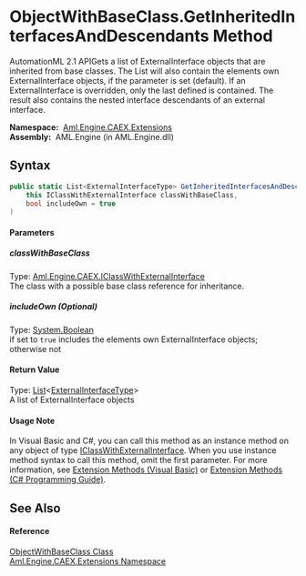 ObjectWithBaseClass.GetInheritedInterfacesAndDescendants Method
===============================================================
AutomationML 2.1 APIGets a list of ExternalInterface objects that are inherited from base classes. The List will also contain the elements own ExternalInterface objects, if the parameter is set (default). If an ExternalInterface is overridden, only the last defined is contained. The result also contains the nested interface descendants of an external interface.

  **Namespace:**  [Aml.Engine.CAEX.Extensions][1]  
  **Assembly:**  AML.Engine (in AML.Engine.dll)

Syntax
------

```csharp
public static List<ExternalInterfaceType> GetInheritedInterfacesAndDescendants(
	this IClassWithExternalInterface classWithBaseClass,
	bool includeOwn = true
)
```

#### Parameters

##### *classWithBaseClass*
Type: [Aml.Engine.CAEX.IClassWithExternalInterface][2]  
The class with a possible base class reference for inheritance.

##### *includeOwn* (Optional)
Type: [System.Boolean][3]  
if set to `true` includes the elements own ExternalInterface objects; otherwise not

#### Return Value
Type: [List][4]&lt;[ExternalInterfaceType][5]>  
 A list of ExternalInterface objects 
#### Usage Note
In Visual Basic and C#, you can call this method as an instance method on any object of type [IClassWithExternalInterface][2]. When you use instance method syntax to call this method, omit the first parameter. For more information, see [Extension Methods (Visual Basic)][6] or [Extension Methods (C# Programming Guide)][7].

See Also
--------

#### Reference
[ObjectWithBaseClass Class][8]  
[Aml.Engine.CAEX.Extensions Namespace][1]  

[1]: ../README.md
[2]: ../../Aml.Engine.CAEX/IClassWithExternalInterface/README.md
[3]: https://docs.microsoft.com/dotnet/api/system.boolean
[4]: https://docs.microsoft.com/dotnet/api/system.collections.generic.list-1
[5]: ../../Aml.Engine.CAEX/ExternalInterfaceType/README.md
[6]: https://docs.microsoft.com/dotnet/visual-basic/programming-guide/language-features/procedures/extension-methods
[7]: https://docs.microsoft.com/dotnet/csharp/programming-guide/classes-and-structs/extension-methods
[8]: README.md
[9]: https://www.automationml.org
[10]: ../../icons/logoShade.png